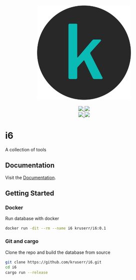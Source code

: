 <p align="center">
  <a href="https://github.com/kruserr/i6" target="_blank">
    <img width="300" src="https://raw.githubusercontent.com/kruserr/i6/main/assets/logo/logo.svg">
  </a>
  <br/>
  <br/>
  <a href="https://github.com/kruserr/i6/releases" target="_blank">
    <img src="https://img.shields.io/github/v/release/kruserr/i6?sort=semver&logo=GitHub&logoColor=white">
  </a>
  <a href="https://crates.io/crates/i6" target="_blank">
    <img src="https://img.shields.io/crates/v/i6?logo=Rust&logoColor=white"/> 
  </a>
  <br/>
  <a href="https://hub.docker.com/r/kruserr/i6" target="_blank">
    <img src="https://img.shields.io/docker/v/kruserr/i6?sort=semver&logo=docker&logoColor=white"/> 
  </a>
  <a href="https://codecov.io/gh/kruserr/i6" target="_blank"> 
    <img src="https://img.shields.io/codecov/c/gh/kruserr/i6?logo=Codecov&logoColor=white"/> 
  </a>
</p>

# i6
A collection of tools

## Documentation
Visit the [Documentation](https://docs.rs/i6).

## Getting Started
### Docker
Run database with docker
```bash
docker run -dit --rm --name i6 kruserr/i6:0.1
```

### Git and cargo
Clone the repo and build the database from source
```bash
git clone https://github.com/kruserr/i6.git
cd i6
cargo run --release
```

